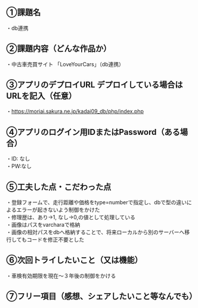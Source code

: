 ## ①課題名
・db連携
 ## ②課題内容（どんな作品か）
・中古車売買サイト 「LoveYourCars」（db連携）
## ③アプリのデプロイURL デプロイしている場合はURLを記入（任意）
・https://moriai.sakura.ne.jp/kadai09_db/php/index.php
## ④アプリのログイン用IDまたはPassword（ある場合）
・ID: なし  
・PW:なし
 ## ⑤工夫した点・こだわった点
・登録フォームで、走行距離や価格をtype=numberで指定し、dbで型の違いによるエラーが起きないよう制御をかけた  
・修理歴は、あり→1, なし→0,の値として処理している  
・画像はパスをvarcharaで格納  
・画像の相対パスをdbへ格納することで、将来ローカルから別のサーバーへ移行してもコードを修正不要とした  
 ## ⑥次回トライしたいこと（又は機能）
・車検有効期限を現在～３年後の制御をかける  
 ## ⑦フリー項目（感想、シェアしたいこと等なんでも）